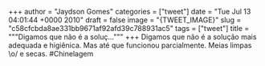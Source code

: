
+++
author = "Jaydson Gomes"
categories = ["tweet"]
date = "Tue Jul 13 04:01:44 +0000 2010"
draft = false
image = "{TWEET_IMAGE}"
slug = "c58cfcbda8ae331bb9671af92afd39c788931ac5"
tags = ["tweet"]
title = """Digamos que não é a soluç..."""
+++
Digamos que não é a solução mais adequada e higiênica. Mas até que funcionou parcialmente. Meias limpas \o/ e secas. #Chinelagem
